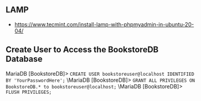 ## LAMP
- https://www.tecmint.com/install-lamp-with-phpmyadmin-in-ubuntu-20-04/


## Create User to Access the BookstoreDB Database
MariaDB [BookstoreDB]> `CREATE USER bookstoreuser@localhost IDENTIFIED BY 'YourPasswordHere';`
\MariaDB [BookstoreDB]> `GRANT ALL PRIVILEGES ON  BookstoreDB.* to bookstoreuser@localhost;`
\MariaDB [BookstoreDB]> `FLUSH PRIVILEGES;`
